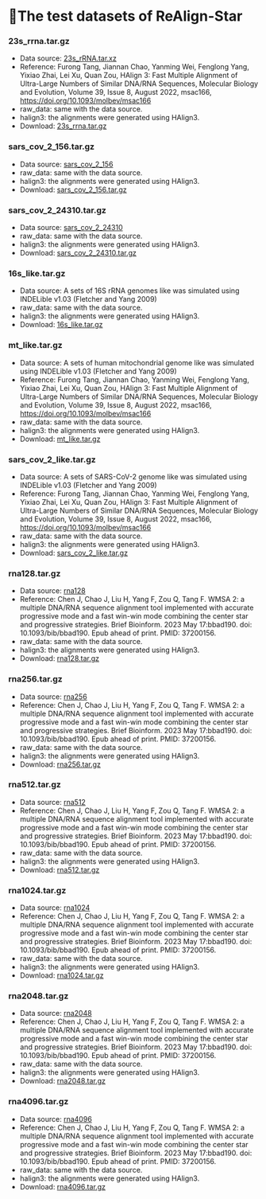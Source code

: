 # 🔬The test datasets of ReAlign-Star

### 23s_rrna.tar.gz
 - Data source: [23s_rRNA.tar.xz](http://lab.malab.cn/%7Etfr/HAlign3_testdata/23s_rRNA.tar.xz)
 - Reference: Furong Tang, Jiannan Chao, Yanming Wei, Fenglong Yang, Yixiao Zhai, Lei Xu, Quan Zou, HAlign 3: Fast Multiple Alignment of Ultra-Large Numbers of Similar DNA/RNA Sequences, Molecular Biology and Evolution, Volume 39, Issue 8, August 2022, msac166, https://doi.org/10.1093/molbev/msac166
 - raw_data: same with the data source.
 - halign3: the alignments were generated using HAlign3.
 - Download: [23s_rrna.tar.gz](http://lab.malab.cn/soft/ReAlign-Star/data/23s_rrna.tar.gz)

### sars_cov_2_156.tar.gz
 - Data source: [sars_cov_2_156](http://lab.malab.cn/~zsl/Periodical_results/data/2019nCoVR_20200301.zip)
 - raw_data: same with the data source.
 - halign3: the alignments were generated using HAlign3.
 - Download: [sars_cov_2_156.tar.gz](http://lab.malab.cn/soft/ReAlign-Star/data/sars_cov_2_156.tar.gz)

### sars_cov_2_24310.tar.gz
 - Data source: [sars_cov_2_24310](http://lab.malab.cn/~cjt/MSA/data/SARS-CoV-2.7z)
 - raw_data: same with the data source.
 - halign3: the alignments were generated using HAlign3.
 - Download: [sars_cov_2_24310.tar.gz](http://lab.malab.cn/soft/ReAlign-Star/data/sars_cov_2_24310.tar.gz)

### 16s_like.tar.gz
 - Data source: A sets of 16S rRNA genomes like was simulated using INDELible v1.03 (Fletcher and Yang 2009)
 - raw_data: same with the data source.
 - halign3: the alignments were generated using HAlign3.
 - Download: [16s_like.tar.gz](http://lab.malab.cn/soft/ReAlign-Star/data/16s_like.tar.gz)

### mt_like.tar.gz
 - Data source: A sets of human mitochondrial genome like was simulated using INDELible v1.03 (Fletcher and Yang 2009)
 - Reference: Furong Tang, Jiannan Chao, Yanming Wei, Fenglong Yang, Yixiao Zhai, Lei Xu, Quan Zou, HAlign 3: Fast Multiple Alignment of Ultra-Large Numbers of Similar DNA/RNA Sequences, Molecular Biology and Evolution, Volume 39, Issue 8, August 2022, msac166, https://doi.org/10.1093/molbev/msac166
 - raw_data: same with the data source.
 - halign3: the alignments were generated using HAlign3.
 - Download: [mt_like.tar.gz](http://lab.malab.cn/soft/ReAlign-Star/data/mt_like.tar.gz)

### sars_cov_2_like.tar.gz
 - Data source: A sets of SARS-CoV-2 genome like was simulated using INDELible v1.03 (Fletcher and Yang 2009)
 - Reference: Furong Tang, Jiannan Chao, Yanming Wei, Fenglong Yang, Yixiao Zhai, Lei Xu, Quan Zou, HAlign 3: Fast Multiple Alignment of Ultra-Large Numbers of Similar DNA/RNA Sequences, Molecular Biology and Evolution, Volume 39, Issue 8, August 2022, msac166, https://doi.org/10.1093/molbev/msac166
 - raw_data: same with the data source.
 - halign3: the alignments were generated using HAlign3.
 - Download: [sars_cov_2_like.tar.gz](http://lab.malab.cn/soft/ReAlign-Star/data/sars_cov_2_like.tar.gz)

### rna128.tar.gz
 - Data source: [rna128](http://lab.malab.cn/soft/WMSA2/data/RNA-255.zip)
 - Reference: Chen J, Chao J, Liu H, Yang F, Zou Q, Tang F. WMSA 2: a multiple DNA/RNA sequence alignment tool implemented with accurate progressive mode and a fast win-win mode combining the center star and progressive strategies. Brief Bioinform. 2023 May 17:bbad190. doi: 10.1093/bib/bbad190. Epub ahead of print. PMID: 37200156.
 - raw_data: same with the data source.
 - halign3: the alignments were generated using HAlign3.
 - Download: [rna128.tar.gz](http://lab.malab.cn/soft/ReAlign-Star/data/rna128.tar.gz)

### rna256.tar.gz
 - Data source: [rna256](http://lab.malab.cn/soft/WMSA2/data/RNA-511.zip)
 - Reference: Chen J, Chao J, Liu H, Yang F, Zou Q, Tang F. WMSA 2: a multiple DNA/RNA sequence alignment tool implemented with accurate progressive mode and a fast win-win mode combining the center star and progressive strategies. Brief Bioinform. 2023 May 17:bbad190. doi: 10.1093/bib/bbad190. Epub ahead of print. PMID: 37200156.
 - raw_data: same with the data source.
 - halign3: the alignments were generated using HAlign3.
 - Download: [rna256.tar.gz](http://lab.malab.cn/soft/ReAlign-Star/data/rna256.tar.gz)

### rna512.tar.gz
 - Data source: [rna512](http://lab.malab.cn/soft/WMSA2/data/RNA-1023.zip)
 - Reference: Chen J, Chao J, Liu H, Yang F, Zou Q, Tang F. WMSA 2: a multiple DNA/RNA sequence alignment tool implemented with accurate progressive mode and a fast win-win mode combining the center star and progressive strategies. Brief Bioinform. 2023 May 17:bbad190. doi: 10.1093/bib/bbad190. Epub ahead of print. PMID: 37200156.
 - raw_data: same with the data source.
 - halign3: the alignments were generated using HAlign3.
 - Download: [rna512.tar.gz](http://lab.malab.cn/soft/ReAlign-Star/data/rna512.tar.gz)

### rna1024.tar.gz
 - Data source: [rna1024](http://lab.malab.cn/soft/WMSA2/data/RNA-2047.zip)
  - Reference: Chen J, Chao J, Liu H, Yang F, Zou Q, Tang F. WMSA 2: a multiple DNA/RNA sequence alignment tool implemented with accurate progressive mode and a fast win-win mode combining the center star and progressive strategies. Brief Bioinform. 2023 May 17:bbad190. doi: 10.1093/bib/bbad190. Epub ahead of print. PMID: 37200156.
 - raw_data: same with the data source.
 - halign3: the alignments were generated using HAlign3.
 - Download: [rna1024.tar.gz](http://lab.malab.cn/soft/ReAlign-Star/data/rna1024.tar.gz)

### rna2048.tar.gz
 - Data source: [rna2048](http://lab.malab.cn/soft/WMSA2/data/RNA-4095.zip)
  - Reference: Chen J, Chao J, Liu H, Yang F, Zou Q, Tang F. WMSA 2: a multiple DNA/RNA sequence alignment tool implemented with accurate progressive mode and a fast win-win mode combining the center star and progressive strategies. Brief Bioinform. 2023 May 17:bbad190. doi: 10.1093/bib/bbad190. Epub ahead of print. PMID: 37200156.
 - raw_data: same with the data source.
 - halign3: the alignments were generated using HAlign3.
 - Download: [rna2048.tar.gz](http://lab.malab.cn/soft/ReAlign-Star/data/rna2048.tar.gz)

 ### rna4096.tar.gz
 - Data source: [rna4096](http://lab.malab.cn/soft/WMSA2/data/RNA-8191.zip)
  - Reference: Chen J, Chao J, Liu H, Yang F, Zou Q, Tang F. WMSA 2: a multiple DNA/RNA sequence alignment tool implemented with accurate progressive mode and a fast win-win mode combining the center star and progressive strategies. Brief Bioinform. 2023 May 17:bbad190. doi: 10.1093/bib/bbad190. Epub ahead of print. PMID: 37200156.
 - raw_data: same with the data source.
 - halign3: the alignments were generated using HAlign3.
 - Download: [rna4096.tar.gz](http://lab.malab.cn/soft/ReAlign-Star/data/rna4096.tar.gz)
